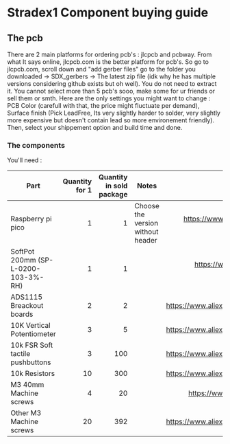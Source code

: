 # Stradex1 Component buying guide

## The pcb

There are 2 main platforms for ordering pcb's : jlcpcb and pcbway. From what It says online, jlcpcb.com is the better platform for pcb's. So go to jlcpcb.com, scroll down and "add gerber files" go to the folder you downloaded -> SDX_gerbers -> The latest zip file (idk why he has multiple versions considering github exists but oh well). You do not need to extract it. You cannot select more than 5 pcb's sooo, make some for ur friends or sell them or smth. Here are the only settings you might want to change : PCB Color (carefull with that, the price might fluctuate per demand), Surface finish (Pick LeadFree, Its very slightly harder to solder, very slightly more expensive but doesn't contain lead so more environement friendly). Then, select your shippement option and build time and done.

### The components

You'll need :
    
| Part       | Quantity for 1  | Quantity in sold package  | Notes   |Price (CAD)  | Url |
| --------------------|------------------------:|-------------------------:|--------------|----:|-----|
| Raspberry pi pico |     1 |  1|  Choose the version without header  | https://www.pishop.ca/product/raspberry-pi-pico-2/?src=raspberrypi|
| SoftPot 200mm (SP-L-0200-103-3%-RH) | 1 | 1 | | https://www.digikey.ca/en/products/detail/spectra-symbol/SP-L-0200-103-3-RH/2175427 |
|  ADS1115 Breackout boards | 2 | 2 | | https://www.aliexpress.com/item/1005007906475242.html |
| 10K Vertical Potentiometer | 3 | 5 | | https://www.aliexpress.com/item/1005006220604488.html |
| 10k FSR Soft tactile pushbuttons | 3 | 100 | | https://www.aliexpress.com/item/1005009964547709.html |
| 10k Resistors | 10 | 300 | | https://www.aliexpress.com/item/1005008321368077.html |
| M3 40mm Machine screws | 4 | 20 | | https://www.aliexpress.com/item/33003801934.html |
| Other M3 Machine screws | 20 | 392 | | https://www.aliexpress.com/item/1005007273134914.html |

